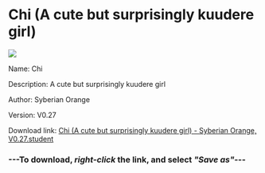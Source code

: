 # Chi (A cute but surprisingly kuudere girl)

<img src = "https://raw.githubusercontent.com/Arbiter1223/Koukou-Gurashi-Custom-Students/master/Students/Files/Chi%20(A%20cute%20but%20surprisingly%20kuudere%20girl).png">

Name: Chi

Description: A cute but surprisingly kuudere girl

Author: Syberian Orange

Version: V0.27

Download link: <a href="https://raw.githubusercontent.com/Arbiter1223/Koukou-Gurashi-Custom-Students/master/Students/Files/Chi%20(A%20cute%20but%20surprisingly%20kuudere%20girl)%20-%20Syberian%20Orange%2C%20V0.27.student">Chi (A cute but surprisingly kuudere girl) - Syberian Orange, V0.27.student</a>

### ---**To download, _right-click_ the link, and select _"Save as"_**---

